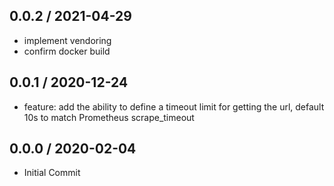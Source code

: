 ## 0.0.2 / 2021-04-29

* implement vendoring
* confirm docker build

## 0.0.1 / 2020-12-24

* feature: add the ability to define a timeout limit for getting the url, default 10s to match Prometheus scrape_timeout

## 0.0.0 / 2020-02-04

* Initial Commit
